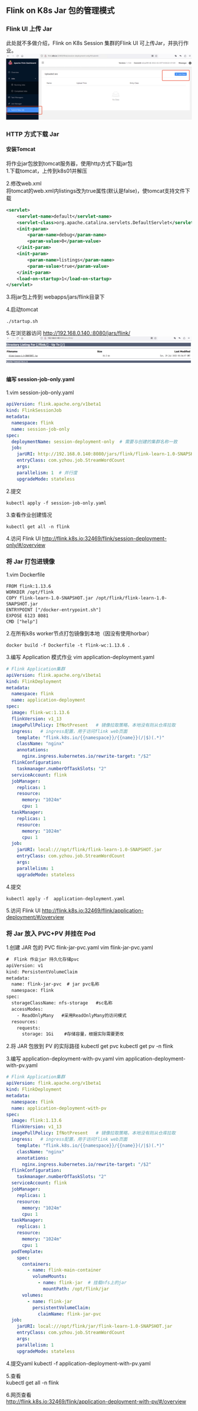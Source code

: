 ## Flink on K8s Jar 包的管理模式  

### Flink UI 上传 Jar 
此处就不多做介绍，Flink on K8s Session 集群的Flink UI 可上传Jar，并执行作业。   
![jarmanager02](images/jarmanager02.png)    

### HTTP 方式下载 Jar   

#### 安装Tomcat 
将作业jar包放到tomcat服务器，使用http方式下载jar包  
1.下载tomcat，上传到k8s01并解压  

2.修改web.xml  
将tomcat的web.xml内listings改为true属性(默认是false)，使tomcat支持文件下载   
```xml
<servlet>
    <servlet-name>default</servlet-name>
    <servlet-class>org.apache.catalina.servlets.DefaultServlet</servlet-class>
    <init-param>
        <param-name>debug</param-name>
        <param-value>0</param-value>
    </init-param>
    <init-param>
        <param-name>listings</param-name>
        <param-value>true</param-value>
    </init-param>
    <load-on-startup>1</load-on-startup>
</servlet>
```

3.将jar包上传到 webapps/jars/flink目录下    

4.启动tomcat  
```
./startup.sh
``` 

5.在浏览器访问 http://192.168.0.140.:8080/jars/flink/   
![jarmanager01](images/jarmanager01.png)  

#### 编写 session-job-only.yaml 
1.vim session-job-only.yaml 
```yaml
apiVersion: flink.apache.org/v1beta1
kind: FlinkSessionJob
metadata:
  namespace: flink
  name: session-job-only
spec:
  deploymentName: session-deployment-only  # 需要与创建的集群名称一致
  job:
    jarURI: http://192.168.0.140:8080/jars/flink/flink-learn-1.0-SNAPSHOT.jar # 使用http方式下载jar包
    entryClass: com.yzhou.job.StreamWordCount
    args:
    parallelism: 1  # 并行度
    upgradeMode: stateless
``` 

2.提交  
```
kubectl apply -f session-job-only.yaml
```

3.查看作业创建情况  
```
kubectl get all -n flink  
```

4.访问 Flink UI 
http://flink.k8s.io:32469/flink/session-deployment-only/#/overview  


### 将 Jar 打包进镜像   
1.vim Dockerfile  

```shell
FROM flink:1.13.6
WORKDIR /opt/flink
COPY flink-learn-1.0-SNAPSHOT.jar /opt/flink/flink-learn-1.0-SNAPSHOT.jar
ENTRYPOINT ["/docker-entrypoint.sh"]
EXPOSE 6123 8081
CMD ["help"]
``` 

2.在所有k8s worker节点打包镜像到本地（因没有使用horbar）  
```
docker build -f Dockerfile -t flink-wc:1.13.6 . 
```

3.编写 Application 模式作业 
vim application-deployment.yaml     
```yaml  
# Flink Application集群
apiVersion: flink.apache.org/v1beta1
kind: FlinkDeployment
metadata:
  namespace: flink
  name: application-deployment
spec:
  image: flink-wc:1.13.6
  flinkVersion: v1_13
  imagePullPolicy: IfNotPresent   # 镜像拉取策略，本地没有则从仓库拉取
  ingress:   # ingress配置，用于访问flink web页面
    template: "flink.k8s.io/{{namespace}}/{{name}}(/|$)(.*)"
    className: "nginx"
    annotations:
      nginx.ingress.kubernetes.io/rewrite-target: "/$2"
  flinkConfiguration:
    taskmanager.numberOfTaskSlots: "2"
  serviceAccount: flink
  jobManager:
    replicas: 1
    resource:
      memory: "1024m"
      cpu: 1
  taskManager:
    replicas: 1
    resource:
      memory: "1024m"
      cpu: 1
  job:
    jarURI: local:///opt/flink/flink-learn-1.0-SNAPSHOT.jar
    entryClass: com.yzhou.job.StreamWordCount
    args:
    parallelism: 1
    upgradeMode: stateless
```

4.提交  
```
kubectl apply -f  application-deployment.yaml 
```

5.访问 Flink UI 
http://flink.k8s.io:32469/flink/application-deployment/#/overview


### 将 Jar 放入 PVC+PV 并挂在 Pod   

1.创建 JAR 包的 PVC  flink-jar-pvc.yaml
vim flink-jar-pvc.yaml  
```xml
#  Flink 作业jar 持久化存储pvc
apiVersion: v1
kind: PersistentVolumeClaim
metadata:
  name: flink-jar-pvc  # jar pvc名称
  namespace: flink
spec:
  storageClassName: nfs-storage   #sc名称
  accessModes:
    - ReadOnlyMany   #采用ReadOnlyMany的访问模式
  resources:
    requests:
      storage: 1Gi    #存储容量，根据实际需要更改
```
      


2.将 JAR 包放到 PV 的实际路径
kubectl get pvc
kubectl get pv -n flink

3.编写 application-deployment-with-pv.yaml
vim application-deployment-with-pv.yaml 
```yaml
# Flink Application集群
apiVersion: flink.apache.org/v1beta1
kind: FlinkDeployment
metadata:
  namespace: flink
  name: application-deployment-with-pv
spec:
  image: flink:1.13.6
  flinkVersion: v1_13
  imagePullPolicy: IfNotPresent   # 镜像拉取策略，本地没有则从仓库拉取
  ingress:   # ingress配置，用于访问flink web页面
    template: "flink.k8s.io/{{namespace}}/{{name}}(/|$)(.*)"
    className: "nginx"
    annotations:
      nginx.ingress.kubernetes.io/rewrite-target: "/$2"
  flinkConfiguration:
    taskmanager.numberOfTaskSlots: "2"
  serviceAccount: flink
  jobManager:
    replicas: 1
    resource:
      memory: "1024m"
      cpu: 1
  taskManager:
    replicas: 1
    resource:
      memory: "1024m"
      cpu: 1
  podTemplate:
    spec:
      containers:
        - name: flink-main-container
          volumeMounts:
            - name: flink-jar  # 挂载nfs上的jar
              mountPath: /opt/flink/jar
      volumes:
        - name: flink-jar
          persistentVolumeClaim:
            claimName: flink-jar-pvc
  job:
    jarURI: local:///opt/flink/jar/flink-learn-1.0-SNAPSHOT.jar
    entryClass: com.yzhou.job.StreamWordCount
    args:
    parallelism: 1
    upgradeMode: stateless
```

4.提交yaml
kubectl -f application-deployment-with-pv.yaml  

5.查看  
kubectl get all -n flink  

6.网页查看  
http://flink.k8s.io:32469/flink/application-deployment-with-pv/#/overview 


